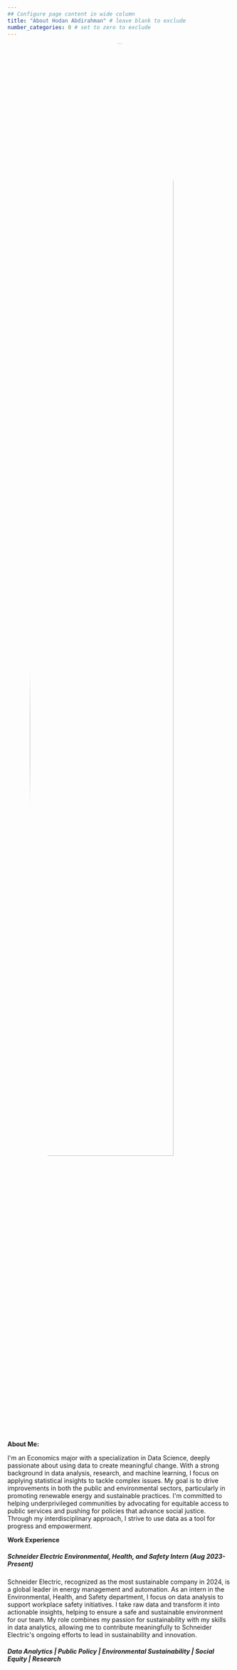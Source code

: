 ```yaml
---
## Configure page content in wide column
title: "About Hodan Abdirahman" # leave blank to exclude
number_categories: 0 # set to zero to exclude
---
```


<style>
img.two {
  height: 80%;
  width: 80%;
  border-radius: 50%;  /* Makes the image round */
  display: block;      /* Centers the image horizontally */
  margin: auto;        /* Centers the image horizontally */
}
</style>

</head>

<body>

<img class="two" src="/img/me.png" alt="drawing"/>

**About Me:**

I'm an Economics major with a specialization in Data Science, deeply passionate about using data to create meaningful change. With a strong background in data analysis, research, and machine learning, I focus on applying statistical insights to tackle complex issues. My goal is to drive improvements in both the public and environmental sectors, particularly in promoting renewable energy and sustainable practices. I'm committed to helping underprivileged communities by advocating for equitable access to public services and pushing for policies that advance social justice. Through my interdisciplinary approach, I strive to use data as a tool for progress and empowerment.

**Work Experience**

##### *Schneider Electric Environmental, Health, and Safety Intern (Aug 2023-Present)*

Schneider Electric, recognized as the most sustainable company in 2024, is a global leader in energy management and automation. As an intern in the Environmental, Health, and Safety department, I focus on data analysis to support workplace safety initiatives. I take raw data and transform it into actionable insights, helping to ensure a safe and sustainable environment for our team. My role combines my passion for sustainability with my skills in data analytics, allowing me to contribute meaningfully to Schneider Electric's ongoing efforts to lead in sustainability and innovation.

##### Data Analytics \| Public Policy \| Environmental Sustainability \| Social Equity \| Research
